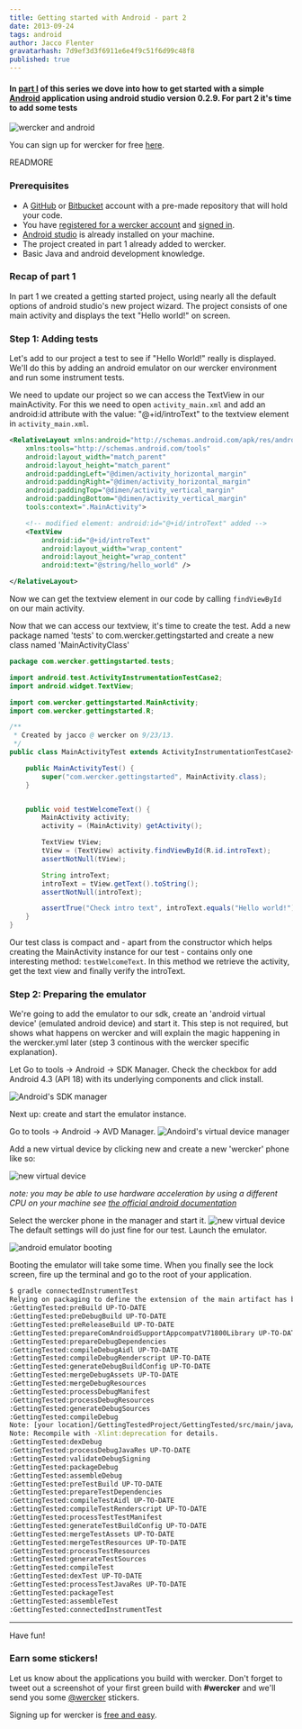```yaml
---
title: Getting started with Android - part 2
date: 2013-09-24
tags: android
author: Jacco Flenter
gravatarhash: 7d9ef3d3f6911e6e4f9c51f6d99c48f8
published: true
---
```



<h4 class="subheader">
In <a href="https://blog.wercker.com/2013/09/19/Gettingstarted-with-android-part-1.html">part I</a> of this series we dove into how to get started with a simple <a href="http://www.android.com/">Android</a> application using android studio version 0.2.9. For part 2 it's time to add some tests</h4>

![wercker and android](/images/posts/android/wanda.jpg)

You can sign up for wercker for free
[here](https://app.wercker.com/users/new/).

READMORE


### Prerequisites

* A [GitHub](https://github.com/) or [Bitbucket](http://bitbucket.org) account
with a pre-made repository that will hold your code.
* You have
[registered for a wercker account](https://app.wercker.com/users/new) and
[signed in](https://app.wercker.com/users).
* [Android studio](http://developer.android.com/sdk/installing/studio.html) is
already installed on your machine.
* The project created in part 1 already added to wercker.
* Basic Java and android development knowledge.

### Recap of part 1 ###
In part 1 we created a getting started project, using nearly all the default
options of android studio's new project wizard. The project consists of one
main activity and displays the text "Hello world!" on screen.

### Step 1: Adding tests

Let's add to our project a test to see if "Hello World!" really is
displayed. We'll do this by adding an android emulator on our wercker
environment and run some instrument tests.

We need to update our project so we can access the TextView in our
mainActivity. For this we need to open `activity_main.xml` and add an
android:id attribute with the value: "@+id/introText" to the textview element
in `activity_main.xml`.

``` xml
<RelativeLayout xmlns:android="http://schemas.android.com/apk/res/android"
    xmlns:tools="http://schemas.android.com/tools"
    android:layout_width="match_parent"
    android:layout_height="match_parent"
    android:paddingLeft="@dimen/activity_horizontal_margin"
    android:paddingRight="@dimen/activity_horizontal_margin"
    android:paddingTop="@dimen/activity_vertical_margin"
    android:paddingBottom="@dimen/activity_vertical_margin"
    tools:context=".MainActivity">

    <!-- modified element: android:id="@+id/introText" added -->
    <TextView
        android:id="@+id/introText"
        android:layout_width="wrap_content"
        android:layout_height="wrap_content"
        android:text="@string/hello_world" />

</RelativeLayout>
```

Now we can get the textview element in our code by calling `findViewById` on
our main activity.

Now that we can access our textview, it's time to create the test. Add a new
package named 'tests' to com.wercker.gettingstarted and create a new class
named 'MainActivityClass'

``` java
package com.wercker.gettingstarted.tests;

import android.test.ActivityInstrumentationTestCase2;
import android.widget.TextView;

import com.wercker.gettingstarted.MainActivity;
import com.wercker.gettingstarted.R;

/**
 * Created by jacco @ wercker on 9/23/13.
 */
public class MainActivityTest extends ActivityInstrumentationTestCase2<MainActivity> {

    public MainActivityTest() {
        super("com.wercker.gettingstarted", MainActivity.class);
    }


    public void testWelcomeText() {
        MainActivity activity;
        activity = (MainActivity) getActivity();

        TextView tView;
        tView = (TextView) activity.findViewById(R.id.introText);
        assertNotNull(tView);

        String introText;
        introText = tView.getText().toString();
        assertNotNull(introText);

        assertTrue("Check intro text", introText.equals("Hello world!"));
    }
}
```

Our test class is compact and - apart from the constructor which helps creating
the MainActivity instance for our test - contains only one interesting method:
`testWelcomeText`. In this method we retrieve the activity, get the text view
and finally verify the introText.

### Step 2: Preparing the emulator

We're going to add the emulator to our sdk, create an 'android virtual device'
(emulated android device) and start it. This step is not required, but shows
what happens on wercker and will explain the magic happening in the wercker.yml
later (step 3 continous with the wercker specific explanation).


Let
Go to tools -> Android -> SDK Manager. Check the checkbox for add Android 4.3
(API 18) with its underlying components and click install.

![Android's SDK manager](/images/posts/android-part2/sdk-install.jpg)

Next up: create and start the emulator instance.

Go to tools -> Android -> AVD Manager.
![Andoird's virtual device manager](/images/posts/android-part2/avd-manager.jpg)

Add a new virtual device by clicking new and create a new 'wercker' phone like so:

![new virtual device](/images/posts/android-part2/avd-new.jpg)

_note: you may be able to use hardware acceleration by using a different CPU on your machine see [the official android documentation](http://developer.android.com/tools/devices/emulator.html#acceleration)_

Select the wercker phone in the manager and start it.
![new virtual device](/images/posts/android-part2/avd-start.jpg)
The default settings will do just fine for our test. Launch the emulator.

![android emulator booting](/images/posts/android-part2/avd-booting.jpg)

Booting the emulator will take some time. When you finally see the lock screen,
fire up the terminal and go to the root of your application.

``` bash
$ gradle connectedInstrumentTest
Relying on packaging to define the extension of the main artifact has been deprecated and is scheduled to be removed in Gradle 2.0
:GettingTested:preBuild UP-TO-DATE
:GettingTested:preDebugBuild UP-TO-DATE
:GettingTested:preReleaseBuild UP-TO-DATE
:GettingTested:prepareComAndroidSupportAppcompatV71800Library UP-TO-DATE
:GettingTested:prepareDebugDependencies
:GettingTested:compileDebugAidl UP-TO-DATE
:GettingTested:compileDebugRenderscript UP-TO-DATE
:GettingTested:generateDebugBuildConfig UP-TO-DATE
:GettingTested:mergeDebugAssets UP-TO-DATE
:GettingTested:mergeDebugResources
:GettingTested:processDebugManifest
:GettingTested:processDebugResources
:GettingTested:generateDebugSources
:GettingTested:compileDebug
Note: [your location]/GettingTestedProject/GettingTested/src/main/java/com/wercker/gettingstarted/tests/MainActivityTest.java uses or overrides a deprecated API.
Note: Recompile with -Xlint:deprecation for details.
:GettingTested:dexDebug
:GettingTested:processDebugJavaRes UP-TO-DATE
:GettingTested:validateDebugSigning
:GettingTested:packageDebug
:GettingTested:assembleDebug
:GettingTested:preTestBuild UP-TO-DATE
:GettingTested:prepareTestDependencies
:GettingTested:compileTestAidl UP-TO-DATE
:GettingTested:compileTestRenderscript UP-TO-DATE
:GettingTested:processTestTestManifest
:GettingTested:generateTestBuildConfig UP-TO-DATE
:GettingTested:mergeTestAssets UP-TO-DATE
:GettingTested:mergeTestResources UP-TO-DATE
:GettingTested:processTestResources
:GettingTested:generateTestSources
:GettingTested:compileTest
:GettingTested:dexTest UP-TO-DATE
:GettingTested:processTestJavaRes UP-TO-DATE
:GettingTested:packageTest
:GettingTested:assembleTest
:GettingTested:connectedInstrumentTest
```


---

Have fun!

### Earn some stickers!

Let us know about the applications you build with wercker. Don't forget to tweet out a screenshot of your first green build with **#wercker** and we'll send you some [@wercker](http://twitter.com/wercker) stickers.

Signing up for wercker is [free and easy](https://app.wercker.com/users/new/).
